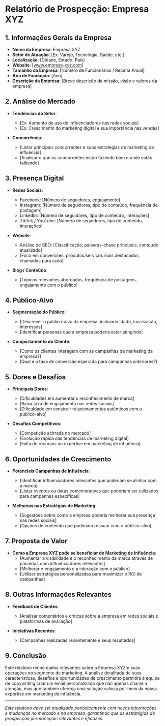 # Relatório de Prospecção: Empresa XYZ

## 1. Informações Gerais da Empresa

- **Nome da Empresa**: Empresa XYZ
- **Setor de Atuação**: [Ex: Varejo, Tecnologia, Saúde, etc.]
- **Localização**: [Cidade, Estado, País]
- **Website**: [www.empresa-xyz.com]
- **Tamanho da Empresa**: [Número de Funcionários / Receita Anual]
- **Ano de Fundação**: [Ano]
- **Descrição da Empresa**: [Breve descrição da missão, visão e valores da empresa]

## 2. Análise do Mercado

- **Tendências do Setor**:
  - [Ex: Aumento do uso de influenciadores nas redes sociais]
  - [Ex: Crescimento do marketing digital e sua importância nas vendas]

- **Concorrência**:
  - [Listar principais concorrentes e suas estratégias de marketing de influência]
  - [Analisar o que os concorrentes estão fazendo bem e onde estão falhando]

## 3. Presença Digital

- **Redes Sociais**:
  - Facebook: [Número de seguidores, engajamento]
  - Instagram: [Número de seguidores, tipo de conteúdo, frequência de postagem]
  - LinkedIn: [Número de seguidores, tipo de conteúdo, interações]
  - TikTok / YouTube: [Número de seguidores, tipo de conteúdo, interações]

- **Website**:
  - Análise de SEO: [Classificação, palavras-chave principais, conteúdo atualizado]
  - [Foco em conversões: produtos/serviços mais destacados, chamadas para ação]

- **Blog / Conteúdo**:
  - [Tópicos relevantes abordados, frequência de postagens, engajamento com o público]

## 4. Público-Alvo

- **Segmentação do Público**:
  - [Descrever o público-alvo da empresa, incluindo idade, localização, interesses]
  - [Identificar personas que a empresa poderia estar atingindo]

- **Comportamento do Cliente**:
  - [Como os clientes interagem com as campanhas de marketing da empresa?]
  - [Qual é a taxa de conversão esperada para campanhas anteriores?]

## 5. Dores e Desafios

- **Principais Dores**:
  - [Dificuldades em aumentar o reconhecimento de marca]
  - [Baixa taxa de engajamento nas redes sociais]
  - [Dificuldade em construir relacionamentos autênticos com o público-alvo]

- **Desafios Competitivos**:
  - [Competição acirrada no mercado]
  - [Evolução rápida das tendências de marketing digital]
  - [Falta de recursos ou expertise em marketing de influência]

## 6. Oportunidades de Crescimento

- **Potenciais Campanhas de Influência**:
  - [Identificar influenciadores relevantes que poderiam se alinhar com a marca]
  - [Listar eventos ou datas comemorativas que poderiam ser utilizados para campanhas específicas]

- **Melhorias nas Estratégias de Marketing**:
  - [Sugestões sobre como a empresa poderia melhorar sua presença nas redes sociais]
  - [Opções de conteúdo que poderiam ressoar com o público-alvo]

## 7. Proposta de Valor

- **Como a Empresa XYZ pode se beneficiar do Marketing de Influência**:
  - [Aumentar a visibilidade e o reconhecimento da marca através de parcerias com influenciadores relevantes]
  - [Melhorar o engajamento e a interação com o público]
  - [Utilizar estratégias personalizadas para maximizar o ROI de campanhas]

## 8. Outras Informações Relevantes

- **Feedback de Clientes**:
  - [Analisar comentários e críticas sobre a empresa em redes sociais e plataformas de avaliação]
 
- **Iniciativas Recentes**:
  - [Campanhas realizadas recentemente e seus resultados]

## 9. Conclusão

Este relatório reúne dados relevantes sobre a Empresa XYZ e suas operações no segmento de marketing. A análise detalhada de suas características, desafios e oportunidades de crescimento permitirá à equipe de copywriting criar um email personalizado que não apenas chame a atenção, mas que também ofereça uma solução valiosa por meio da nossa expertise em marketing de influência. 

---

*Este relatório deve ser atualizado periodicamente com novas informações e mudanças no mercado e na empresa, garantindo que as estratégias de prospecção permaneçam relevantes e eficazes.*
